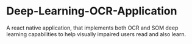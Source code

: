 # Deep-Learning-OCR-Application
A react native application, that implements both OCR and SOM deep learning capabilities to help visually impaired users read and also learn. 
